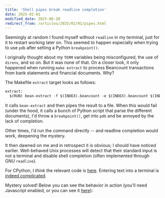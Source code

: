 ```yaml
---
title: 'Shell pipes break readline completion'
date: 2025-02-01
modified_date: 2025-06-20
redirect_from: /articles/2025/02/01/pipes.html
---
```


Seemingly at random I found myself without `readline` in my terminal,
just for it to restart working later on. This seemed to happen especially when
trying to use `pdb` after setting a Python `breakpoint()`.

I originally thought about my `TERM` variables being misconfigured, the use of
`direnv`, and so on. But it was none of that. On a closer look, it only
happened when running `make extract` to process Beancount transactions from
bank statements and financial documents. Why?

The Makefile `extract` target looks as follows:

```txt
extract:
  $(RUN) bean-extract -f $(INDEX).beancount -e $(INDEX).beancount $(INDEX).import "$(EXPANDED_TARGET)" | tee /tmp/extracted.beancount
```

It calls `bean-extract` and then pipes the result to a file. When this would
fail (under the hood, it calls a bunch of Python script that parse the
different documents), I'd throw a `breakpoint()`, get into `pdb` and be annoyed
by the lack of completion.

Other times, I'd run the command directly -- and readline completion would work,
deepening the mystery.

It then dawned on me and in retrospect it is obvious; I should have noticed
earlier. Well-behaved Unix processes will detect that their standard input is
not a terminal and disable shell completion (often implemented through GNU
`readline`).

For CPython, I _think_ the relevant code is
[here](https://github.com/python/cpython/blob/71ae93374defd192e5e88fe0912eff4f8e56f286/Parser/myreadline.c#L2).
Entering text into a terminal is [indeed
complicated](https://jvns.ca/blog/2024/07/08/readline/).

Mystery solved! Below you can see the behavior in action (you'll need Javascript
enabled, or you can see it [here](https://asciinema.org/a/FpGU25luEC4q30STLGw4Lj0fX)):

<script src="https://asciinema.org/a/FpGU25luEC4q30STLGw4Lj0fX.js" id="asciicast-FpGU25luEC4q30STLGw4Lj0fX" async="true"></script>
